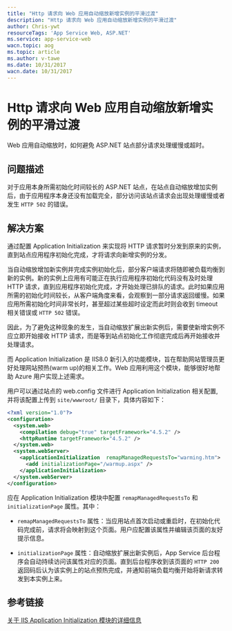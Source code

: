 ```yaml
---
title: "Http 请求向 Web 应用自动缩放新增实例的平滑过渡"
description: "Http 请求向 Web 应用自动缩放新增实例的平滑过渡"
author: Chris-ywt
resourceTags: 'App Service Web, ASP.NET'
ms.service: app-service-web
wacn.topic: aog
ms.topic: article
ms.author: v-tawe
ms.date: 10/31/2017
wacn.date: 10/31/2017
---
```

# Http 请求向 Web 应用自动缩放新增实例的平滑过渡

Web 应用自动缩放时，如何避免 ASP.NET 站点部分请求处理缓慢或超时。

## 问题描述

对于应用本身所需初始化时间较长的 ASP.NET 站点，在站点自动缩放增加实例后，由于应用程序本身还没有加载完全，部分访问该站点请求会出现处理缓慢或者发生 `HTTP 502` 的错误。

## 解决方案

通过配置 Application Initialization 来实现将 HTTP 请求暂时分发到原来的实例，直到站点应用程序初始化完成，才将请求向新增实例的分发。

当自动缩放增加新实例并完成实例初始化后，部分客户端请求将随即被负载均衡到新的实例。新的实例上应用有可能正在执行应用程序初始化代码没有及时处理 HTTP 请求，直到应用程序初始化完成，才开始处理已排队的请求。此时如果应用所需的初始化时间较长，从客户端角度来看，会观察到一部分请求返回缓慢。如果应用所需初始化时间非常长时，甚至超过某些超时设定而此时则会收到 timeout 相关错误或 `HTTP 502` 错误。

因此，为了避免这种现象的发生，当自动缩放扩展出新实例后，需要使新增实例不应立即开始接收 HTTP 请求，而是等到站点初始化工作彻底完成后再开始接收并处理请求。 

而 Application Initialization 是 IIS8.0 新引入的功能模块，旨在帮助网站管理员更好处理网站预热(warm up)的相关工作。Web 应用利用这个模块，能够很好地帮助 Azure 用户实现上述需求。

用户可以通过站点的 web.config 文件进行 Application Initialization 相关配置, 并将该配置上传到 `site/wwwroot/` 目录下，具体内容如下：

```XML
<?xml version="1.0"?>
<configuration>
  <system.web>
    <compilation debug="true" targetFramework="4.5.2" />
    <httpRuntime targetFramework="4.5.2" />
  </system.web>
  <system.webServer>
    <applicationInitialization  remapManagedRequestsTo="warming.htm">
      <add initializationPage="/warmup.aspx" />
    </applicationInitialization>
  </system.webServer>
</configuration>
```

应在 Application Initialization 模块中配置 `remapManagedRequestsTo` 和 `initializationPage` 属性。其中：

* `remapManagedRequestsTo` 属性：当应用站点首次启动或重启时，在初始化代码完成前，请求将会映射到这个页面。用户应配置该属性并编辑该页面的友好提示信息。

* `initializationPage` 属性：自动缩放扩展出新实例后，App Service 后台程序会自动持续访问该属性对应的页面。直到后台程序收到该页面的 `HTTP 200` 返回码后认为该实例上的站点预热完成，并通知前端负载均衡开始将新请求转发到本实例上来。

## 参考链接

[关于 IIS Application Initialization 模块的详细信息](https://docs.microsoft.com/zh-cn/iis/configuration/system.webServer/applicationInitialization/)